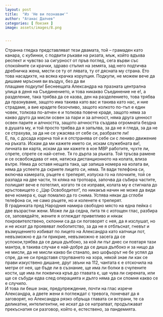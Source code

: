 ```yaml
---
layout: post
title:  "Из 'Не ви познавам'"
author: "Атанас Далчев"
categories: [ Поезия ]
image: assets/images/8.png


---
```

Странна гледка представляват тези двамата, той – грамаден като канара, с кубинки, с подвити ръкави на ризата, мъж, който вдъхва респект и чувство за сигурност от пръв поглед, сега върви със спокойните си крачки, здраво стъпил на земята, зад него подтичва дребничка жена, мести се ту от лявата, ту от дясната му страна.
	Ето това насадихте, на всяка крачка корупция. Подкупи, не можем вече да дишаме мръсния ви въздух, без да ви\
плащаме подкупи! Беснеещата Александра на празната централна улица в деня на Съединението, и това никакво Съединение не е!, а разделение, така трябва да се казва, ден на разделението, това трябва да празнуваме, защото има такива като вас и такива като нас, и ние страдаме, а вие крадете безочливо, защото колкото по-тъп е един човек, толкова по-алчен е и толкова повече краде, защото няма за какво друго да мисли освен за пари и за алчност, няма друга ценност освен парите и алчността, защото алчността създава огромната бездна в душата му, и той просто трябва да я запълва, за да не я гледа, за да не се страхува, за да не се ужасява от себе си, разбрахте ли!\
	Е, па, с досада изрича той и я отстранява от себе си с лениво движение на ръката. Искам да ми кажете името си, искам служебната ви!, личната ви карта, искам да ми кажете в кое МВР работите, чухте ли, спрете, спрете се най-сетне. Тя го дърпа за ръката. Той тръсва рамене и се освобождава от нея, натиска дистанционното на колата, влиза вътре. Няма да оставя нещата така, ще запиша номера на колата ви, няма да успеете да скриете лицето си, няма. Тя вади телефона си, включва камерата, ръцете є треперят, изпуска го на плочките, той се разпада на две части, тя кляка на тротоара, започва да събира частите, полицаят вече е потеглил, когато тя се изправя, колата му е стигнала до кръстовището с „Цар Освободител“, по никакъв начин не може да види вече номера є, още помалко да го снима. Успява някак да сглоби телефона си, не само ръцете, но и коленете є треперят. \
	В градинката пред Народния намира свободно място на една пейка с две възрастни жени. Може ли да седна, пита тя с изтощен глас, разбира се, заповядайте, жените я оглеждат приветливо и някак покровителствено, склонни са да си поговорят с нея, да я изслушат, но и не искат да проявяват любопитство, за да не я отблъснат, гневът и възмущението избиват по лицето на Александра като капчици пот, невъзможно е да ги прикрие, невъзможно е засега да се успокои,трябва да се диша дълбоко, за кой ли път днес си повтаря тази мантра, в такива случаи е най-добре да се диша дълбоко и за нищо да не мисли, да не мисли какво би станало, ако шофьорът не бе успял да спре, да не си представя струпването на хора, някой знае ли как се прави изкуствено дишане, друг звъни на 112, чантата є е отскочила на метри от нея, ще бъде ли в съзнание, ще има ли болки в счупените кости, ще има ли локвичка кръв до главата є, ще чува ли сирената, или ще се събуди едва след операцията и дълго няма да си спомня какво се е случило.\
	И това ли беше знак, предупреждение, почти на глас изрече Александра, а двете жени я поглеждат с тревога, понечват да я заговорят, но Александра рязко обръща главата си встрани, те са деликатни, интелигентни, не искат да се натрапват, продължават прекъснатия си разговор, който е, естествено, за пандемията.